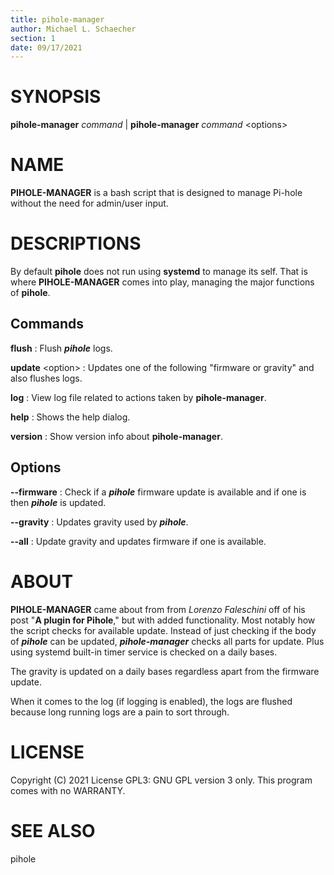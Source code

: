 ```yaml
---
title: pihole-manager
author: Michael L. Schaecher
section: 1
date: 09/17/2021
---
```


# SYNOPSIS
**pihole-manager** _command_ | **pihole-manager** _command_ \<options\>

# NAME
**PIHOLE-MANAGER** is a bash script that is designed to manage Pi-hole without the need for admin/user input.

# DESCRIPTIONS
By default **pihole** does not run using **systemd** to manage its self. That is where **PIHOLE-MANAGER** comes into play, managing the major functions of **pihole**.

## Commands
**flush**
: Flush **_pihole_** logs.

**update** \<option\>
: Updates one of the following \"firmware or gravity\" and also flushes logs.

**log**
: View log file related to actions taken by **pihole-manager**.

**help**
: Shows the help dialog.

**version**
: Show version info about **pihole-manager**.

## Options

**\--firmware**
: Check if a **_pihole_** firmware update is available and if one is then **_pihole_** is updated.

**\--gravity**
: Updates gravity used by **_pihole_**.

**\--all**
: Update gravity and updates firmware if one is available.

# ABOUT
**PIHOLE-MANAGER** came about from from _Lorenzo Faleschini_ off of his post "**A plugin for Pihole**," but with added functionality. Most notably how the script checks for available update. Instead of just checking if the body of **_pihole_** can be updated, **_pihole-manager_** checks all parts for update. Plus using systemd built-in timer service is checked on a daily bases.

The gravity is updated on a daily bases regardless apart from the firmware update.

When it comes to the log \(if logging is enabled\), the logs are flushed because long running logs are a pain to sort through.

# LICENSE
Copyright (C) 2021 License GPL3: GNU GPL version 3 only. This program comes with no WARRANTY.

# SEE ALSO
pihole